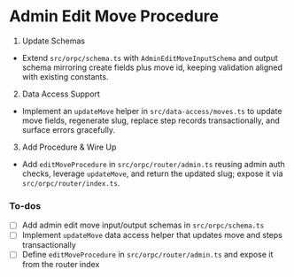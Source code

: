 <!-- e64f2246-c106-41d4-ab49-1865015da564 8312fe22-6dce-4da1-a0c6-c69158aca345 -->
# Admin Edit Move Procedure

1. Update Schemas

- Extend `src/orpc/schema.ts` with `AdminEditMoveInputSchema` and output schema mirroring create fields plus move id, keeping validation aligned with existing constants.

2. Data Access Support

- Implement an `updateMove` helper in `src/data-access/moves.ts` to update move fields, regenerate slug, replace step records transactionally, and surface errors gracefully.

3. Add Procedure & Wire Up

- Add `editMoveProcedure` in `src/orpc/router/admin.ts` reusing admin auth checks, leverage `updateMove`, and return the updated slug; expose it via `src/orpc/router/index.ts`.

### To-dos

- [ ] Add admin edit move input/output schemas in `src/orpc/schema.ts`
- [ ] Implement `updateMove` data access helper that updates move and steps transactionally
- [ ] Define `editMoveProcedure` in `src/orpc/router/admin.ts` and expose it from the router index